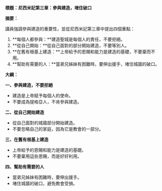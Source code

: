 **標題：尼西米記第三章：參與建造，堵住破口**

**摘要：**

講員強調參與建造的重要性，並從尼西米記第三章中提出四個重點：

1. **每個人都參與：**建造聖城是每個人的責任，不要拒絕。
2. **從自己開始：**從自己面對的部分開始建造，不要等別人。
3. **在舊有根基上建造：**上帝給予的恩賜和能力是建造的基礎，不要棄而不用。
4. **幫助有需要的人：**當弟兄姊妹有困難時，要伸出援手，堵住城牆的破口。

**大綱：**

**一、參與建造，不要拒絕**
* 建造是上帝賦予每個人的使命。
* 不要成為提格亞人，不肯參與建造。

**二、從自己開始建造**
* 從自己面對的城牆部分開始建造。
* 不要忽略自己的家庭，因為它是教會的一部分。

**三、在舊有根基上建造**
* 上帝給予的恩賜和能力是建造的基礎。
* 不要棄用這些恩賜，而是好好利用。

**四、幫助有需要的人**
* 當弟兄姊妹有困難時，要伸出援手。
* 堵住城牆的破口，避免教會受損。